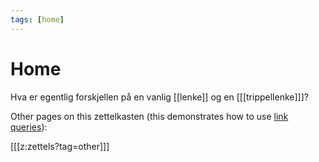 ```yaml
---
tags: [home]
---
```


# Home

Hva er egentlig forskjellen på en vanlig [[lenke]] og en [[[trippellenke]]]?

Other pages on this zettelkasten (this demonstrates how to use [link queries](https://neuron.zettel.page/link-query.html)):

[[[z:zettels?tag=other]]]
